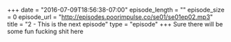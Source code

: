 +++
date = "2016-07-09T18:56:38-07:00"
episode_length = ""
episode_size = 0
episode_url = "http://episodes.poorimpulse.co/se01/se01ep02.mp3"
title = "2 - This is the next episode"
type = "episode"
+++
Sure there will be some fun fucking shit here
